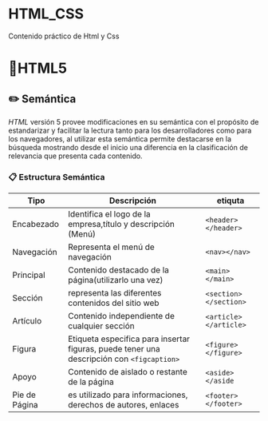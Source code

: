 # HTML_CSS
Contenido práctico de Html y Css

# :notebook:HTML5
##  :pencil2: Semántica

*HTML* versión 5 provee modificaciones en su semántica con el propósito de estandarizar y facilitar la lectura tanto para los desarrolladores como para los navegadores, al utilizar esta semántica permite destacarse en la búsqueda mostrando desde el inicio una diferencia en la clasificación de relevancia que presenta cada contenido.

###  :clipboard: Estructura Semántica
|Tipo| Descripción | etiquta|
|------------|---------------|---------|
|Encabezado|Identifica el logo de la    empresa,título y descripción (Menú)|`<header></header>`|
|Navegación|Representa el menú de navegación|`<nav></nav>`|
|Principal|Contenido destacado de la página(utilizarlo una vez)|`<main></main>`|
|Sección|representa las diferentes contenidos del sitio web|`<section></section>`|
|Artículo|Contenido independiente de cualquier sección|`<article></article>`|
|Figura|Etiqueta especifica para insertar figuras, puede tener una descripción con `<figcaption>`|`<figure></figure>`|
|Apoyo|Contenido de aislado o restante de la página|`<aside></aside`|
|Pie de Página|es utilizado para informaciones, derechos de autores, enlaces|`<footer></footer>`|
